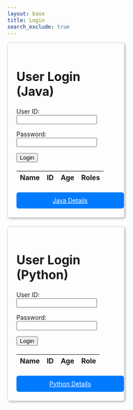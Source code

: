 ```yaml
---
layout: base 
title: Login
search_exclude: true
---
```

<style>
.login-container {
    display: flex;
    justify-content: space-between;
    flex-wrap: wrap;  /* allows the cards to wrap onto the next line if the screen is too small */
}

.login-card {
    margin-top: 0;  /* remove the top margin */
    width: 45%;
    border: 1px solid #ddd;
    border-radius: 5px;
    padding: 20px;
    box-shadow: 2px 2px 5px rgba(0,0,0,0.3);
    margin-bottom: 20px;
    overflow-x: auto; /* Enable horizontal scrolling */
}

.login-card h1 {
    margin-bottom: 20px;
}

.login-card table {
    width: 100%;
    margin-top: 20px;
}

.details-button {
    display: block;
    width: 100%;
    padding: 10px;
    margin-top: 20px;
    background-color: #007BFF;
    color: white;
    border: none;
    border-radius: 5px;
    cursor: pointer;
    text-align: center;  /* center the text */
}

.details-button:hover {
    background-color: #0056b3;
}
</style>


<div class="login-container">

<!-- Java Login Form -->
<div class="login-card">
    <h1 id="javaTitle"> User Login (Java)</h1>
    <form id="javaForm" action="javascript:javaLogin()">
        <p><label>
            User ID:
            <input type="text" name="uid" id="uid" required>
        </label></p>
        <p><label>
            Password:
            <input type="password" name="password" id="password" required>
        </label></p>
        <p>
            <button>Login</button>
        </p>
        <p id="java-message" style="color: red;"></p>
    </form>
    <!-- Data Table Layout -->
    <table id="javaTable">
        <thead>
        <tr>
            <th>Name</th>
            <th>ID</th>
            <th>Age</th>
            <th>Roles</th>
        </tr>
        </thead>
        <tbody id="javaResult">
            <!-- javascript generated data -->
        </tbody>
    </table>
    <a href="{{site.baseurl}}/javaUI" id="javaButton" class="details-button">Java Details</a>
</div>

<!-- Python Login Form -->
<div class="login-card">
    <h1 id="pythonTitle">User Login (Python)</h1>
    <form id="pythonForm" action="javascript:pythonLogin()">
        <p><label>
            User ID:
            <input type="text" name="python-uid" id="python-uid" required>
        </label></p>
        <p><label>
            Password:
            <input type="password" name="python-password" id="python-password" required>
        </label></p>
        <p>
            <button>Login</button>
        </p>
        <p id="python-message" style="color: red;"></p>
    </form>
    <table id="pythonTable">
        <thead>
        <tr>
            <th>Name</th>
            <th>ID</th>
            <th>Age</th>
            <th>Role</th>
        </tr>
        </thead>
        <tbody id="pythonResult">
            <!-- javascript generated data -->
        </tbody>
    </table>
    <a href="#" id="pythonButton" class="details-button">Python Details</a>
</div>



<script type="module">
    import { login, javaURI, pythonURI, fetchOptions } from '/teacher_portfolio/assets/js/api/config.js';

    // Method to login user
    window.javaLogin = function() {
        // Set login options
        const options = {};
        // Authentication endpoint
        options.URL = javaURI + '/authenticate';
        options.callback = javaDatabase;  // method to call on success
        options.message = "java-message"; 
        // Set fetch options
        options.method = "POST";
        options.cache = "no-cache";
        options.body = {
            email: document.getElementById("uid").value,
            password: document.getElementById("password").value,
        };
        login(options);
    }

    function javaDatabase() {
       const URL = javaURI + '/api/person';
       // Define the loginForm and dataTable variables
       const loginForm = document.getElementById('javaForm');
       const dataTable = document.getElementById('javaTable');
       const dataButton = document.getElementById('javaButton');

        // prepare HTML result container for new output
        const resultContainer = document.getElementById("javaResult");
        resultContainer.innerHTML = ''; // clear each access

        // fetch the API
        fetch(URL, fetchOptions)
            // response is a RESTful "promise" on any successful fetch
            .then(response => {
            // check for response errors and display
            if (response.status !== 200) {
                // fails, show login form and hide data
                loginForm.style.display = 'block';
                dataTable.style.display = 'none';
                dataButton.style.display = 'none';

                const errorMsg = "Spring server response: " + response.status;
                console.log(errorMsg);
                const tr = document.createElement("tr");
                const td = document.createElement("td");
                td.innerHTML = errorMsg;
                tr.appendChild(td);
                resultContainer.appendChild(tr);
                return;
            }
            // valid response will contain JSON data
            loginForm.style.display = 'none';
            dataTable.style.display = 'block';
            dataButton.style.display = 'block';

            response.json().then(data => {
                console.log(data);
                // tr and td build out for each row
                const tr = document.createElement("tr");
                const name = document.createElement("td");
                const id = document.createElement("td");
                const age = document.createElement("td");
                const roles = document.createElement("td");
                // data is specific to the API
                name.innerHTML = data.name; 
                id.innerHTML = data.email; 
                age.innerHTML = data.age; 
                roles.innerHTML = data.roles.map(role => role.name).join(', ');                 
                // this builds td's into tr
                tr.appendChild(name);
                tr.appendChild(id);
                tr.appendChild(age);
                tr.appendChild(roles);
                // append the row to table
                resultContainer.appendChild(tr);
            })
        })
        // catch fetch errors (ie ACCESS to server blocked)
        .catch(err => {
           // fails, show login form and hide data
            loginForm.style.display = 'block';
            dataTable.style.display = 'none'; 
            dataButton.style.display = 'none'; 

            console.error("Network error: " + err);
            const tr = document.createElement("tr");
            const td = document.createElement("td");
            td.innerHTML = err + ": " + URL;
            tr.appendChild(td);
            resultContainer.appendChild(tr);
        });
    }

    // Method to login user
    window.pythonLogin = function() {
        // Set login options
        const options = {};
        // Authentication endpoint
        options.URL = pythonURI + '/api/authenticate';
        options.callback = pythonDatabase;  // method to call on success
        options.message = "python-message"; 
        // Set fetch options
        options.method = "POST";
        options.cache = "no-cache";
        options.body = {
            uid: document.getElementById("python-uid").value,
            password: document.getElementById("python-password").value,
        };
        login(options);
    }

    function pythonDatabase() {
       const URL = pythonURI + '/api/id';
       // Define the loginForm and dataTable variables
       const loginForm = document.getElementById('pythonForm');
       const dataTable = document.getElementById('pythonTable');
       const dataButton = document.getElementById('pythonButton');

        // prepare HTML result container for new output
        const resultContainer = document.getElementById("pythonResult");
        resultContainer.innerHTML = ''; // clear each access

        // fetch the API
        fetch(URL, fetchOptions)
            // response is a RESTful "promise" on any successful fetch
            .then(response => {
            // check for response errors and display
            if (response.status !== 200) {
                // fails, show login form and hide data
                loginForm.style.display = 'block';
                dataTable.style.display = 'none';
                dataButton.style.display = 'none';

                const errorMsg = "Flask server response: " + response.status;
                console.log(errorMsg);
                const tr = document.createElement("tr");
                const td = document.createElement("td");
                td.innerHTML = errorMsg;
                tr.appendChild(td);
                resultContainer.appendChild(tr);
                return;
            }
            // valid response will contain JSON data
            loginForm.style.display = 'none';
            dataTable.style.display = 'block';
            dataButton.style.display = 'block';

            response.json().then(data => {
                console.log(data);
                resultContainer.appendChild(displayRow(data));
            })
        })
        // catch fetch errors (ie ACCESS to server blocked)
        .catch(err => {
           // fails, show login form and hide data
            loginForm.style.display = 'block';
            dataTable.style.display = 'none'; 
            dataButton.style.display = 'none';

            console.error("Network error: " + err);
            const tr = document.createElement("tr");
            const td = document.createElement("td");
            td.innerHTML = err + ": " + URL;
            tr.appendChild(td);
            resultContainer.appendChild(tr);
        });
    }

    function displayRow(row) {
        const tr = document.createElement("tr");
        const name = document.createElement("td");
        const id = document.createElement("td");
        const age = document.createElement("td");
        const role = document.createElement("td");
        name.innerHTML = row.name;
        id.innerHTML = row.uid;
        age.innerHTML = row.age;
        role.innerHTML = row.role;
        tr.appendChild(name);
        tr.appendChild(id);
        tr.appendChild(age);
        tr.appendChild(role);
        return tr;
    }

    window.onload = function() {
        javaDatabase();
        pythonDatabase();
    };
</script>
